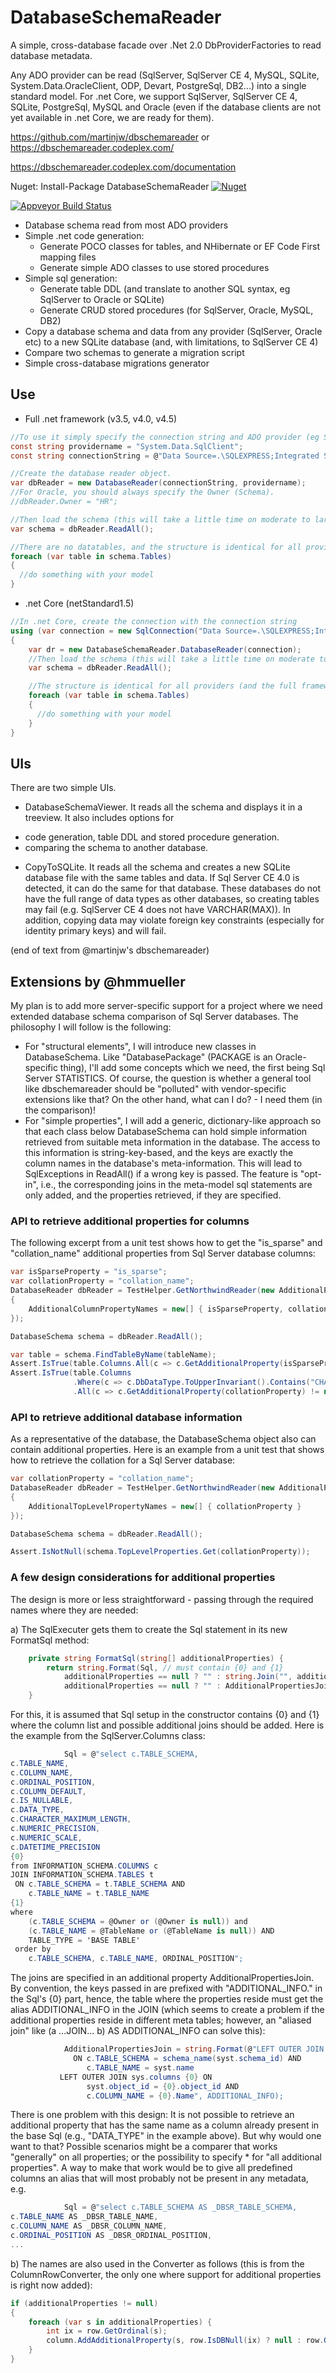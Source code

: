 ﻿# DatabaseSchemaReader

A simple, cross-database facade over .Net 2.0 DbProviderFactories to read database metadata.

Any ADO provider can be read  (SqlServer, SqlServer CE 4, MySQL, SQLite, System.Data.OracleClient, ODP, Devart, PostgreSql, DB2...) into a single standard model. For .net Core, we support SqlServer, SqlServer CE 4, SQLite, PostgreSql, MySQL and Oracle (even if the database clients  are not yet available in .net Core, we are ready for them).

https://github.com/martinjw/dbschemareader or https://dbschemareader.codeplex.com/

https://dbschemareader.codeplex.com/documentation

Nuget: Install-Package DatabaseSchemaReader [![Nuget](https://img.shields.io/nuget/v/DatabaseSchemaReader.svg) ](https://www.nuget.org/packages/DatabaseSchemaReader/)

[![Appveyor Build Status](https://ci.appveyor.com/api/projects/status/github/martinjw/dbschemareader?svg=true)](https://ci.appveyor.com/project/martinjw/dbschemareader)

* Database schema read from most ADO providers
* Simple .net code generation:
  * Generate POCO classes for tables, and NHibernate or EF Code First mapping files
  * Generate simple ADO classes to use stored procedures
* Simple sql generation:
  * Generate table DDL (and translate to another SQL syntax, eg SqlServer to Oracle or SQLite)
  * Generate CRUD stored procedures (for SqlServer, Oracle, MySQL, DB2)
* Copy a database schema and data from any provider (SqlServer, Oracle etc) to a new SQLite database (and, with limitations, to SqlServer CE 4)
* Compare two schemas to generate a migration script
* Simple cross-database migrations generator

## Use

* Full .net framework (v3.5, v4.0, v4.5)
```C#
//To use it simply specify the connection string and ADO provider (eg System.Data,SqlClient or System.Data.OracleClient)
const string providername = "System.Data.SqlClient";
const string connectionString = @"Data Source=.\SQLEXPRESS;Integrated Security=true;Initial Catalog=Northwind";

//Create the database reader object.
var dbReader = new DatabaseReader(connectionString, providername);
//For Oracle, you should always specify the Owner (Schema).
//dbReader.Owner = "HR";

//Then load the schema (this will take a little time on moderate to large database structures)
var schema = dbReader.ReadAll();

//There are no datatables, and the structure is identical for all providers.
foreach (var table in schema.Tables)
{
  //do something with your model
}
```
* .net Core (netStandard1.5)
```C#
//In .net Core, create the connection with the connection string
using (var connection = new SqlConnection("Data Source=.\SQLEXPRESS;Integrated Security=true;Initial Catalog=Northwind"))
{
    var dr = new DatabaseSchemaReader.DatabaseReader(connection);
    //Then load the schema (this will take a little time on moderate to large database structures)
    var schema = dbReader.ReadAll();

    //The structure is identical for all providers (and the full framework).
    foreach (var table in schema.Tables)
    {
      //do something with your model
    }
}
```
## UIs

There are two simple UIs.

* DatabaseSchemaViewer. It reads all the schema and displays it in a treeview. It also includes options for
 - code generation, table DDL and stored procedure generation.
 - comparing the schema to another database.

* CopyToSQLite. It reads all the schema and creates a new SQLite database file with the same tables and data. If Sql Server CE 4.0 is detected, it can do the same for that database. These databases do not have the full range of data types as other databases, so creating tables may fail (e.g. SqlServer CE 4 does not have VARCHAR(MAX)). In addition, copying data may violate foreign key constraints (especially for identity primary keys) and will fail.

(end of text from @martinjw's dbschemareader)

## Extensions by @hmmueller

My plan is to add more server-specific support for a project where we need extended database schema comparison of Sql Server databases.
The philosophy I will follow is the following:
* For "structural elements", I will introduce new classes in DatabaseSchema. Like "DatabasePackage" (PACKAGE is an Oracle-specific thing), I'll add some concepts which we need, the first being Sql Server STATISTICS. Of course, the question is whether a general tool like dbschemareader should be "polluted" with vendor-specific extensions like that? On the other hand, what can I do? - I need them (in the comparison)!
* For "simple properties", I will add a generic, dictionary-like approach so that each class below DatabaseSchema can hold simple information retrieved from suitable meta information in the database. The access to this information is string-key-based, and the keys are exactly the column names in the database's meta-information. This will lead to SqlExceptions in ReadAll() if a wrong key is passed. The feature is "opt-in", i.e., the corresponding joins in the meta-model sql statements are only added, and the properties retrieved, if they are specified.

### API to retrieve additional properties for columns

The following excerpt from a unit test shows how to get the "is_sparse" and "collation_name" additional properties from Sql Server database columns:

```C#
var isSparseProperty = "is_sparse";
var collationProperty = "collation_name";
DatabaseReader dbReader = TestHelper.GetNorthwindReader(new AdditionalProperties
{
    AdditionalColumnPropertyNames = new[] { isSparseProperty, collationProperty }
});

DatabaseSchema schema = dbReader.ReadAll();

var table = schema.FindTableByName(tableName);
Assert.IsTrue(table.Columns.All(c => c.GetAdditionalProperty(isSparseProperty) != null));
Assert.IsTrue(table.Columns
              .Where(c => c.DbDataType.ToUpperInvariant().Contains("CHAR"))
              .All(c => c.GetAdditionalProperty(collationProperty) != null));
```

### API to retrieve additional database information

As a representative of the database, the DatabaseSchema object also can contain additional properties. Here is an example from a unit test that shows how to retrieve the collation for a Sql Server database:
```C#
var collationProperty = "collation_name";
DatabaseReader dbReader = TestHelper.GetNorthwindReader(new AdditionalProperties
{
    AdditionalTopLevelPropertyNames = new[] { collationProperty }
});

DatabaseSchema schema = dbReader.ReadAll();

Assert.IsNotNull(schema.TopLevelProperties.Get(collationProperty));
```

### A few design considerations for additional properties

The design is more or less straightforward - passing through the required names where they are needed:

a) The SqlExecuter gets them to create the Sql statement in its new FormatSql method:
```C#
    private string FormatSql(string[] additionalProperties) {
        return string.Format(Sql, // must contain {0} and {1}
            additionalProperties == null ? "" : string.Join("", additionalProperties.Select(c => ", " + ADDITIONAL_INFO + "." + c).ToArray()),
            additionalProperties == null ? "" : AdditionalPropertiesJoin);
    }
```
For this, it is assumed that Sql setup in the constructor contains {0} and {1} where the column list and possible additional joins should be added. Here is the example from the SqlServer.Columns class:

```C#
            Sql = @"select c.TABLE_SCHEMA,
c.TABLE_NAME,
c.COLUMN_NAME,
c.ORDINAL_POSITION,
c.COLUMN_DEFAULT,
c.IS_NULLABLE,
c.DATA_TYPE,
c.CHARACTER_MAXIMUM_LENGTH,
c.NUMERIC_PRECISION,
c.NUMERIC_SCALE,
c.DATETIME_PRECISION
{0}
from INFORMATION_SCHEMA.COLUMNS c
JOIN INFORMATION_SCHEMA.TABLES t
 ON c.TABLE_SCHEMA = t.TABLE_SCHEMA AND
    c.TABLE_NAME = t.TABLE_NAME
{1}
where
    (c.TABLE_SCHEMA = @Owner or (@Owner is null)) and
    (c.TABLE_NAME = @TableName or (@TableName is null)) AND
    TABLE_TYPE = 'BASE TABLE'
 order by
    c.TABLE_SCHEMA, c.TABLE_NAME, ORDINAL_POSITION";
```
The joins are specified in an additional property AdditionalPropertiesJoin. By convention, the keys passed in are prefixed with "ADDITIONAL_INFO." in the Sql's {0} part, hence, the table where the properties reside must get the alias ADDITIONAL_INFO in the JOIN (which seems to create a problem if the additional properties reside in different meta tables; however, an "aliased join" like (a ...JOIN... b) AS ADDITIONAL_INFO can solve this):
```C#
            AdditionalPropertiesJoin = string.Format(@"LEFT OUTER JOIN sys.tables syst
              ON c.TABLE_SCHEMA = schema_name(syst.schema_id) AND
                 c.TABLE_NAME = syst.name
           LEFT OUTER JOIN sys.columns {0} ON
                 syst.object_id = {0}.object_id AND
                 c.COLUMN_NAME = {0}.Name", ADDITIONAL_INFO);
```
There is one problem with this design: It is not possible to retrieve an additional property that has the same name as a column already present in the base Sql (e.g., "DATA_TYPE" in the example above). But why would one want to that? 
Possible scenarios might be a comparer that works "generally" on all properties; or the possibility to specify * for "all additional properties". A way to make that work would be to give all predefined columns an alias that will most probably not be present in any metadata, e.g. 
```C#
            Sql = @"select c.TABLE_SCHEMA AS _DBSR_TABLE_SCHEMA,
c.TABLE_NAME AS _DBSR_TABLE_NAME,
c.COLUMN_NAME AS _DBSR_COLUMN_NAME,
c.ORDINAL_POSITION AS _DBSR_ORDINAL_POSITION,
...
```

b) The names are also used in the Converter as follows (this is from the ColumnRowConverter, the only one where support for additional properties is right now added):
```C#
if (additionalProperties != null)
{
    foreach (var s in additionalProperties) {
        int ix = row.GetOrdinal(s);
        column.AddAdditionalProperty(s, row.IsDBNull(ix) ? null : row.GetValue(ix));
    }
}
```


